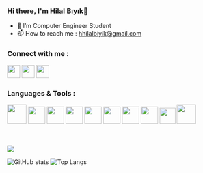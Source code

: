 ### Hi there, I'm Hilal Bıyık👋

- 🔭 I’m Computer Engineer Student
- 📫 How to reach me : hhilalbiyik@gmail.com

### Connect with me :
<a href="https://www.linkedin.com/in/hilalbıyık/">
<img width="30px" src="https://user-images.githubusercontent.com/77548014/120102397-75ef5e80-c153-11eb-8311-26e421bcc5bd.png"></a>

<a href="https://www.instagram.com/hilalbiyikk/">
<img width="30px" src="https://user-images.githubusercontent.com/77548014/120102637-a1267d80-c154-11eb-8954-2521fcaddbcb.png"></a>

<a href="https://mail.google.com/mail/u/0/?pli=1#inbox?compose=DmwnWsLPtkRvHGfTNtFXMcxqmrjXKSGZJshWcmmmmdzwMDdxTglFRbhkznSXGMDpfMnCzkhBShFq">
<img width="30px" src="https://user-images.githubusercontent.com/77548014/120102714-0da17c80-c155-11eb-85c1-fcb6f3b1c25e.png"></a>

<!--<a href="https://medium.com/@hilalbiyik">
<img width="30px" src="https://user-images.githubusercontent.com/77548014/120103263-7db10200-c157-11eb-8a87-0f8fa78c1ca0.png"></a>-->

<br>

### Languages & Tools : 

<a href="https://www.w3schools.com/cs/">
<img width="45px" src="https://user-images.githubusercontent.com/77548014/120104452-244bd180-c15d-11eb-8a3b-f8d4f8efa44c.jpg"></a>

<a href="https://www.tutorialspoint.com/cprogramming/index.htm">
<img width="40px" src="https://user-images.githubusercontent.com/77548014/126068517-889e5f93-0e5d-40f3-bc99-b382d3caefc2.png"></a>

<a href="https://www.java.com/tr/">
<img width="40px" src="https://user-images.githubusercontent.com/77548014/120103876-6a536600-c15a-11eb-9351-03a4a9ee9dc2.png"></a>

<a href="https://www.w3schools.com/html/">
<img width="40px" src="https://user-images.githubusercontent.com/77548014/120103994-fbc2d800-c15a-11eb-96dc-15be2b448342.png"></a>

<a href="https://visualstudio.microsoft.com/tr/vs/">
<img width="40px" src="https://user-images.githubusercontent.com/77548014/120103599-11370280-c159-11eb-9998-118ef0688d4f.png"></a>

<a href="https://code.visualstudio.com/">
<img width="40px" src="https://user-images.githubusercontent.com/77548014/120104779-d59f3700-c15e-11eb-8573-24b252c387c0.png"></a>

<a href="https://www.eclipse.org/downloads/">
<img width="40px" src="https://user-images.githubusercontent.com/77548014/120105218-b1445a00-c160-11eb-9e40-d6b8ced0caa5.jpg"></a>

<a href="https://www.jetbrains.com/idea/">
<img width="40px" src="https://user-images.githubusercontent.com/77548014/126068816-5342d37b-18c5-4618-b033-b2ac3685a0d4.png"></a>

<a href="https://www.codeblocks.org/">
<img width="37px" src="https://user-images.githubusercontent.com/77548014/126068755-1d2d0025-9567-4f1e-a09c-12cceb6f6cc7.jpg"></a>

<a href="https://www.microsoft.com/tr-tr/sql-server/sql-server-2019">
<img width="45px" src="https://user-images.githubusercontent.com/77548014/120105130-4e52c300-c160-11eb-8c5b-2eac438c560a.jpg"></a>
<br><br><br>


![](https://komarev.com/ghpvc/?username=your-github-Hilalbiyik&color=ff69b4)

![GitHub stats](https://github-readme-stats.vercel.app/api?username=Hilalbiyik&theme=dracula)
![Top Langs](https://github-readme-stats.vercel.app/api/top-langs/?username=Hilalbiyik&layout=compact&theme=dracula)









